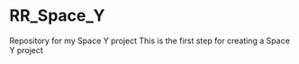 # RR_Space_Y
Repository for my Space Y project
This is the first step for creating a Space Y project

